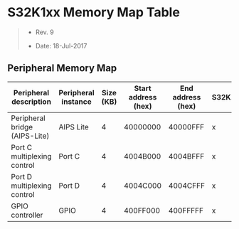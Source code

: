 # S32K1xx Memory Map Table

> - Rev. 9
>
> - Date: 18-Jul-2017

## Peripheral Memory Map

|Peripheral description|Peripheral instance|Size (KB)|Start address (hex)|End address (hex)|S32K144|
|-|-|-|-|-|-|
|Peripheral bridge (AIPS-Lite)|AIPS Lite|4|40000000|40000FFF|x|
|Port C multiplexing control|Port C|4|4004B000|4004BFFF|x|
|Port D multiplexing control|Port D|4|4004C000|4004CFFF|x|
|GPIO controller|GPIO|4|400FF000|400FFFFF|x|
